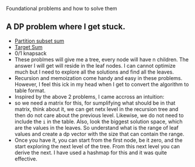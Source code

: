 Foundational problems and how to solve them

## A DP problem where I get stuck.
- [Partition subset sum](https://leetcode.com/problems/partition-equal-subset-sum/)
- [Target Sum](https://leetcode.com/problems/target-sum/)
- 0/1 knapsack
- These problmes will give me a tree, every node will have n children. The answer I will get will reside in the leaf nodes. I can cannot optimize much but I need to explore all the solutions and find all the leaves.
- Recursion and memoization come handy and easy in these problems. However, I feel this ick in my head when I get to convert the algorithm to table format.
- Inspired by the above 2 problems, I came accross an intuition:
- so we need a matrix for this, for sumplifying what should be in that matrix, think about it, we can get netx level in the recursion tree and then do not care about the previous level. Likewise, we do not need to include the `i` in the table. Also, look the biggest solution space, which are the values in the leaves. So understand what is the range of leaf values and create a dp vector with the size that can contain the range.
- Once you have it, you can start from the first node, be it zero, and the start exploring the next level of the tree. From this next level you can derive the next. I have used a hashmap for this and it was quite effective.

